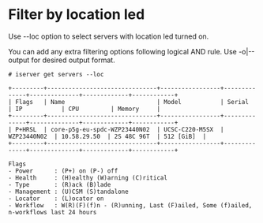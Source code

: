 # Filter by location led

Use --loc option to select servers with location led turned on.

You can add any extra filtering options following logical AND rule. Use -o|--output for desired output format.

```
# iserver get servers --loc

+---------+-------------------------------+-----------------+--------------+--------------+-------------+------------+
| Flags   | Name                          | Model           | Serial       | IP           | CPU         | Memory     |
+---------+-------------------------------+-----------------+--------------+--------------+-------------+------------+
| P+HRSL  | core-p5g-eu-spdc-WZP23440N02  | UCSC-C220-M5SX  | WZP23440N02  | 10.58.29.50  | 2S 48C 96T  | 512 [GiB]  | 
+---------+-------------------------------+-----------------+--------------+--------------+-------------+------------+

Flags
- Power      : (P+) on (P-) off
- Health     : (H)ealthy (W)arning (C)ritical
- Type       : (R)ack (B)lade
- Management : (U)CSM (S)tandalone
- Locator    : (L)ocator on
- Workflow   : W(R)(F)(f)n - (R)unning, Last (F)ailed, Some (f)ailed, n-workflows last 24 hours
```
